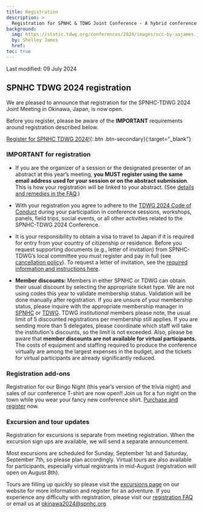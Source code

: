 ```yaml
---
title: Registration
description: >
  Registration for SPNHC & TDWG Joint Conference - A hybrid conference in Okinawa, Japan, 2-6 September 2024
background:
  img: https://static.tdwg.org/conferences/2024/images/occ-by-sajames.jpg
  by: Shelley James
  href: 
toc: true
---
```


Last modified:  09 July 2024

## SPNHC TDWG 2024 registration

We are pleased to announce that registration for the SPNHC-TDWG 2024 Joint Meeting in Okinawa, Japan, is now open.

Before you register, please be aware of the **IMPORTANT** requirements around registration described below.

[Register for SPNHC TDWG 2024!](https://register.oxfordabstracts.com/event/6771?preview=false){:.btn .btn-secondary}{:target="_blank"}

### IMPORTANT for registration

- If you are the organizer of a session or the designated presenter of an abstract at this year’s meeting, **you MUST register using the same email address used for your session or on the abstract submission**. This is how your registration will be linked to your abstract. (See [details and remedies in the FAQ](/conferences/2024/registration/faq).)

- With your registration you agree to adhere to the [TDWG 2024 Code of Conduct](https://www.tdwg.org/conferences/2024/code-of-conduct/) during your participation in conference sessions, workshops, panels, field trips, social events, or all other activities related to the SPNHC-TDWG 2024 Conference.

- It is your responsibility to obtain a visa to travel to Japan if it is required for entry from your country of citizenship or residence. Before you request supporting documents (e.g., letter of invitation) from SPNHC-TDWG’s local committee you must register and pay in full (see [cancellation policy](/conferences/2024/registration/cancellation-policy)). To request a letter of invitation, see the [required information and instructions here](https://www.tdwg.org/conferences/2024/#visa-requirements).

- **Member discounts:**  Members in either SPNHC or TDWG can obtain their usual discount by selecting the appropriate ticket type. We are not using codes this year to validate membership status. Validation will be done manually after registration.  If you are unsure of your membership status, please inquire with the appropriate membership manager in [SPNHC](mailto:membership@spnhc.org) or [TDWG](mailto:secretariat@tdwg.org).  TDWG _institutional_ members please note, the usual limit of 5 discounted registrations per membership still applies.  If you are sending more than 5 delegates, please coordinate which staff will take the institution's discounts, so the limit is not exceeded. Also, please be aware that **member discounts are not available for virtual participants.** The costs of equipment and staffing required to produce the conference virtually are among the largest expenses in the budget, and the tickets for virtual participants are already significantly reduced.

### Registration add-ons

Registration for our Bingo Night (this year’s version of the trivia night) and sales of our conference T-shirt are now open!! Join us for a fun night on the town while you wear your fancy new conference shirt. [Purchase and register](https://www.tdwg.org/conferences/2024/registration/add-ons/) now.

### Excursion and tour updates

Registration for excursions is separate from meeting registration. When the excursion sign ups are available, we will send a separate announcement.

Most excursions are scheduled for Sunday, September 1st and Saturday, September 7th, so please plan accordingly. Virtual tours are also available for participants, especially virtual registrants in mid-August (registration will open on August 8th).

Tours are filling up quickly so please visit the [excursions page]() on our website for more information and register for an adventure. If you experience any difficulty with registration, please visit our [registration FAQ](/conferences/2024/registration/faq) or email us at [okinawa2024@spnhc.org](mailto:okinawa2024@spnhc.org).
